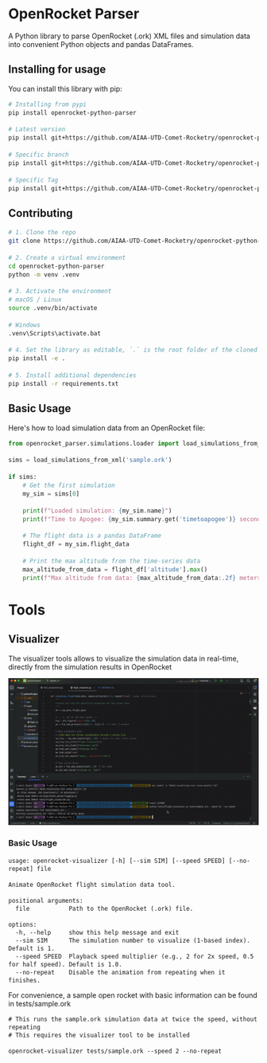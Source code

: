 # OpenRocket Parser

A Python library to parse OpenRocket (.ork) XML files and simulation data into convenient Python objects and pandas DataFrames.

## Installing for usage
You can install this library with pip:
```bash
# Installing from pypi
pip install openrocket-python-parser

# Latest version
pip install git+https://github.com/AIAA-UTD-Comet-Rocketry/openrocket-python-parser

# Specific branch
pip install git+https://github.com/AIAA-UTD-Comet-Rocketry/openrocket-python-parser.git@branch-name

# Specific Tag
pip install git+https://github.com/AIAA-UTD-Comet-Rocketry/openrocket-python-parser.git@vMAJOR.MINOR.PATCH
```

## Contributing

```bash
# 1. Clone the repo
git clone https://github.com/AIAA-UTD-Comet-Rocketry/openrocket-python-parser

# 2. Create a virtual environment
cd openrocket-python-parser
python -m venv .venv

# 3. Activate the environment
# macOS / Linux
source .venv/bin/activate

# Windows
.venv\Scripts\activate.bat

# 4. Set the library as editable, `.` is the root folder of the cloned repo
pip install -e .

# 5. Install additional dependencies
pip install -r requirements.txt
```

## Basic Usage

Here's how to load simulation data from an OpenRocket file:

```python
from openrocket_parser.simulations.loader import load_simulations_from_xml

sims = load_simulations_from_xml('sample.ork')

if sims:
    # Get the first simulation
    my_sim = sims[0]

    print(f"Loaded simulation: {my_sim.name}")
    print(f"Time to Apogee: {my_sim.summary.get('timetoapogee')} seconds")

    # The flight data is a pandas DataFrame
    flight_df = my_sim.flight_data

    # Print the max altitude from the time-series data
    max_altitude_from_data = flight_df['altitude'].max()
    print(f"Max altitude from data: {max_altitude_from_data:.2f} meters")
```

# Tools
## Visualizer

The visualizer tools allows to visualize the simulation data in real-time, directly from the simulation results in OpenRocket

![OpenRocketTool.gif](docs/OpenRocketTool.gif)

### Basic Usage
```shell
usage: openrocket-visualizer [-h] [--sim SIM] [--speed SPEED] [--no-repeat] file

Animate OpenRocket flight simulation data tool.

positional arguments:
  file           Path to the OpenRocket (.ork) file.

options:
  -h, --help     show this help message and exit
  --sim SIM      The simulation number to visualize (1-based index). Default is 1.
  --speed SPEED  Playback speed multiplier (e.g., 2 for 2x speed, 0.5 for half speed). Default is 1.0.
  --no-repeat    Disable the animation from repeating when it finishes.
```

For convenience, a sample open rocket with basic information can be found in tests/sample.ork

```shell
# This runs the sample.ork simulation data at twice the speed, without repeating
# This requires the visualizer tool to be installed

openrocket-visualizer tests/sample.ork --speed 2 --no-repeat
```